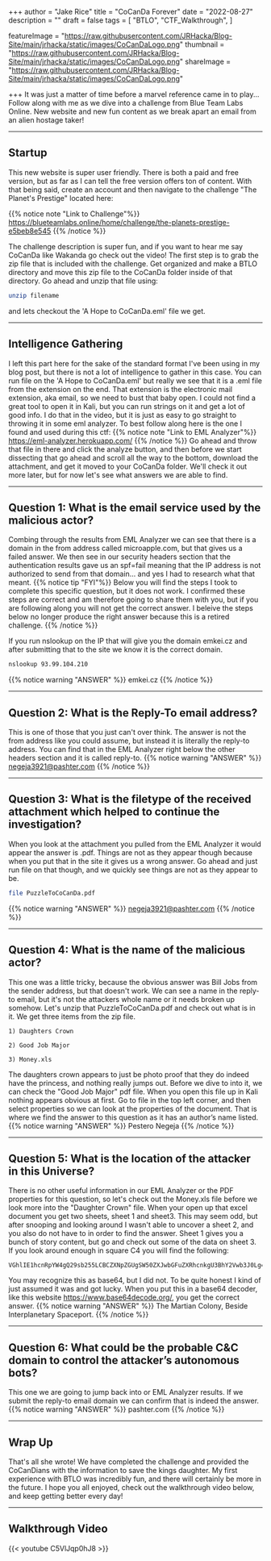 +++
author = "Jake Rice"
title = "CoCanDa Forever"
date = "2022-08-27"
description = ""
draft = false
tags = [
    "BTLO",
    "CTF_Walkthrough",
]

featureImage = "https://raw.githubusercontent.com/JRHacka/Blog-Site/main/jrhacka/static/images/CoCanDaLogo.png"
thumbnail = "https://raw.githubusercontent.com/JRHacka/Blog-Site/main/jrhacka/static/images/CoCanDaLogo.png"
shareImage = "https://raw.githubusercontent.com/JRHacka/Blog-Site/main/jrhacka/static/images/CoCanDaLogo.png"

+++
It was just a matter of time before a marvel reference came in to play... Follow along with me as we dive into a challenge from Blue Team Labs Online. New website and new fun content as we break apart an email from an alien hostage taker!  

<!--more-->
---
## Startup

This new website is super user friendly. There is both a paid and free version, but as far as I can tell the free version offers ton of content. With that being said, create an account and then navigate to the challenge "The Planet's Prestige" located here:

{{% notice note "Link to Challenge"%}}
https://blueteamlabs.online/home/challenge/the-planets-prestige-e5beb8e545
{{% /notice %}}

The challenge description is super fun, and if you want to hear me say CoCanDa like Wakanda go check out the video! The first step is to grab the zip file that is included with the challenge. Get organized and make a BTLO directory and move this zip file to the CoCanDa folder inside of that directory. Go ahead and unzip that file using:
```bash
unzip filename
```
and lets checkout the 'A Hope to CoCanDa.eml' file we get. 

---

## Intelligence Gathering

I left this part here for the sake of the standard format I've been using in my blog post, but there is not a lot of intelligence to gather in this case. You can run file on the 'A Hope to CoCanDa.eml' but really we see that it is a .eml file from the extension on the end. That extension is the electronic mail extension, aka email, so we need to bust that baby open. I could not find a great tool to open it in Kali, but you can run strings on it and get a lot of good info. I do that in the video, but it is just as easy to go straight to throwing it in some eml analyzer. To best follow along here is the one I found and used during this ctf:
{{% notice note "Link to EML Analyzer"%}}
https://eml-analyzer.herokuapp.com/
{{% /notice %}}
Go ahead and throw that file in there and click the analyze button, and then before we start dissecting that go ahead and scroll all the way to the bottom, download the attachment, and get it moved to your CoCanDa folder. We'll check it out more later, but for now let's see what answers we are able to find. 

---
## Question 1: What is the email service used by the malicious actor? 

Combing through the results from EML Analyzer we can see that there is a domain in the from address called microapple.com, but that gives us a failed answer. We then see in our security headers section that the authentication results gave us an spf=fail meaning that the IP address is not authorized to send from that domain... and yes I had to research what that meant. 
{{% notice tip "FYI"%}}
Below you will find the steps I took to complete this specific question, but it does not work. I confirmed these steps are correct and am therefore going to share them with you, but if you are following along you will not get the correct answer. I beleive the steps below no longer produce the right answer because this is a retired challenge. 
{{% /notice %}}

If you run nslookup on the IP that will give you the domain emkei.cz and after submitting that to the site we know it is the correct domain.
```bash
nslookup 93.99.104.210
```
{{% notice warning "ANSWER" %}}
emkei.cz
{{% /notice %}}


---
## Question 2: What is the Reply-To email address? 

This is one of those that you just can't over think. The answer is not the from address like you could assume, but instead it is literally the reply-to address. You can find that in the EML Analyzer right below the other headers section and it is called reply-to.
{{% notice warning "ANSWER" %}}
negeja3921@pashter.com
{{% /notice %}}


---
## Question 3: What is the filetype of the received attachment which helped to continue the investigation?

When you look at the attachment you pulled from the EML Analyzer it would appear the answer is .pdf. Things are not as they appear though because when you put that in the site it gives us a wrong answer. Go ahead and just run file on that though, and we quickly see things are not as they appear to be. 
```bash
file PuzzleToCoCanDa.pdf
```
{{% notice warning "ANSWER" %}}
negeja3921@pashter.com
{{% /notice %}}


---
## Question 4: What is the name of the malicious actor? 

This one was a little tricky, because the obvious answer was Bill Jobs from the sender address, but that doesn't work. We can see a name in the reply-to email, but it's not the attackers whole name or it needs broken up somehow. Let's unzip that PuzzleToCoCanDa.pdf and check out what is in it. We get three items from the zip file.
```text
1) Daughters Crown

2) Good Job Major

3) Money.xls
```

The daughters crown appears to just be photo proof that they do indeed have the princess, and nothing really jumps out. Before we dive to into it, we can check the "Good Job Major" pdf file. When you open this file up in Kali nothing appears obvious at first. Go to file in the top left corner, and then select properties so we can look at the properties of the document. That is where we find the answer to this question as it has an author’s name listed.
{{% notice warning "ANSWER" %}}
Pestero Negeja
{{% /notice %}}

---
## Question 5: What is the location of the attacker in this Universe?

There is no other useful information in our EML Analyzer or the PDF properties for this question, so let's check out the Money.xls file before we look more into the "Daughter Crown" file. When your open up that excel document you get two sheets, sheet 1 and sheet3. This may seem odd, but after snooping and looking around I wasn't able to uncover a sheet 2, and you also do not have to in order to find the answer. Sheet 1 gives you a bunch of story content, but go and check out some of the data on sheet 3. If you look around enough in square C4 you will find the following:
```text
VGhlIE1hcnRpYW4gQ29sb255LCBCZXNpZGUgSW50ZXJwbGFuZXRhcnkgU3BhY2Vwb3J0Lg==
```
You may recognize this as base64, but I did not. To be quite honest I kind of just assumed it was and got lucky. When you put this in a base64 decoder, like this website https://www.base64decode.org/, you get the correct answer.
{{% notice warning "ANSWER" %}}
The Martian Colony, Beside Interplanetary Spaceport.
{{% /notice %}}

---
## Question 6: What could be the probable C&C domain to control the attacker’s autonomous bots?

This one we are going to jump back into or EML Analyzer results. If we submit the reply-to email domain we can confirm that is indeed the answer.
{{% notice warning "ANSWER" %}}
pashter.com
{{% /notice %}}

---
## Wrap Up

That's all she wrote! We have completed the challenge and provided the CoCanDians with the information to save the kings daughter. My first experience with BTLO was incredibly fun, and there will certainly be more in the future. I hope you all enjoyed, check out the walkthrough video below, and keep getting better every day!

---

## Walkthrough Video

{{< youtube C5VlJqp0hJ8 >}}

<br>
